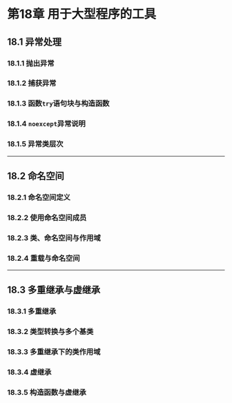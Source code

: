 # 第18章 用于大型程序的工具

## 18.1 异常处理

### 18.1.1 抛出异常

### 18.1.2 捕获异常

### 18.1.3 函数`try`语句块与构造函数

### 18.1.4 `noexcept`异常说明

### 18.1.5 异常类层次

----

## 18.2 命名空间

### 18.2.1 命名空间定义

### 18.2.2 使用命名空间成员

### 18.2.3 类、命名空间与作用域

### 18.2.4 重载与命名空间

----

## 18.3 多重继承与虚继承

### 18.3.1 多重继承

### 18.3.2 类型转换与多个基类

### 18.3.3 多重继承下的类作用域

### 18.3.4 虚继承

### 18.3.5 构造函数与虚继承
